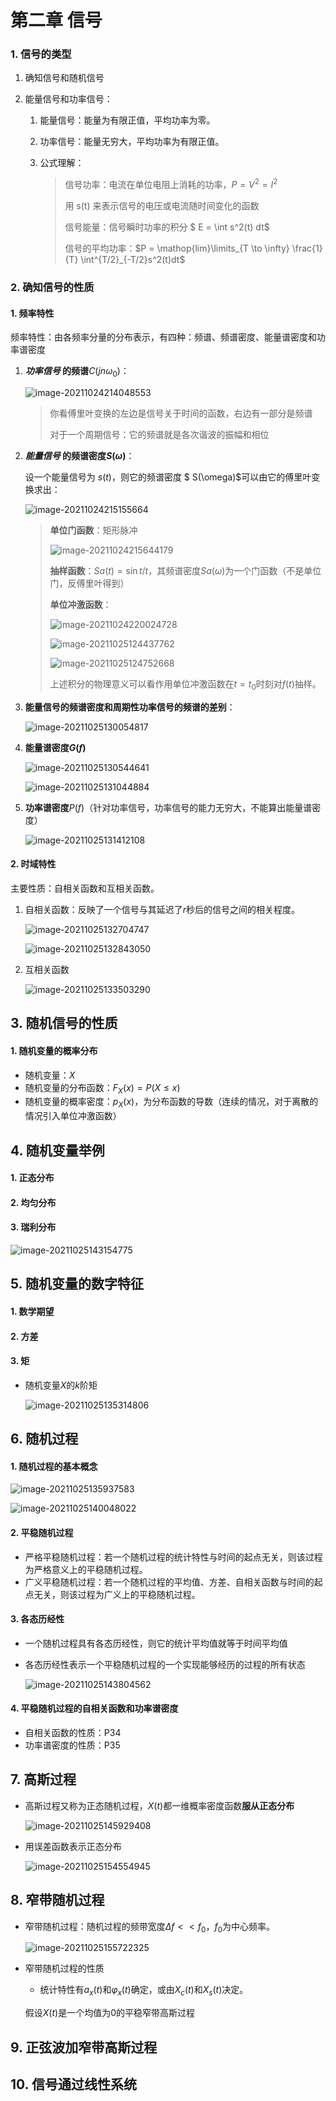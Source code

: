 # 第二章 信号

### 1. 信号的类型

1. 确知信号和随机信号

2. 能量信号和功率信号：

   1. 能量信号：能量为有限正值，平均功率为零。

   2. 功率信号：能量无穷大，平均功率为有限正值。

   3. 公式理解：

      >信号功率：电流在单位电阻上消耗的功率，$P = V^2 = I^2$ 
      >
      >用 s(t) 来表示信号的电压或电流随时间变化的函数
      >
      >信号能量：信号瞬时功率的积分 $ E = \int s^2(t) dt$  
      >
      >信号的平均功率：$P = \mathop{lim}\limits_{T \to \infty} \frac{1}{T} \int^{T/2}_{-T/2}s^2(t)dt$ 

### 2. 确知信号的性质

#### 1. 频率特性

频率特性：由各频率分量的分布表示，有四种：频谱、频谱密度、能量谱密度和功率谱密度

1. ***功率信号* 的频谱**$C(jn\omega_0)$：

   ![image-20211024214048553](image/2-1.png)

   > 你看傅里叶变换的左边是信号关于时间的函数，右边有一部分是频谱
   >
   > 对于一个周期信号：它的频谱就是各次谐波的振幅和相位

2. ***能量信号* 的频谱密度$S(\omega)$**：

   设一个能量信号为 $s(t)$，则它的频谱密度 $ S(\omega)$可以由它的傅里叶变换求出：

   ![image-20211024215155664](image/2-2.png)

   > **单位门函数**：矩形脉冲
   >
   > ![image-20211024215644179](image/2-3.png)
   >
   > **抽样函数**：$Sa(t) = \sin t / t$，其频谱密度$Sa(\omega)$为一个门函数（不是单位门，反傅里叶得到）
   >
   > **单位冲激函数**：
   >
   > ![image-20211024220024728](image/2-4.png)
   >
   > ![image-20211025124437762](image/2-5.png)
   >
   > ![image-20211025124752668](image/2-6.png)
   >
   > 上述积分的物理意义可以看作用单位冲激函数在$t=t_0$时刻对$f(t)$抽样。

3. **能量信号的频谱密度和周期性功率信号的频谱的差别**：

   ![image-20211025130054817](image/2-7.png)

4. **能量谱密度$G(f)$**

   ![image-20211025130544641](image/2-8.png)

   ![image-20211025131044884](image/2-9.png)

5. **功率谱密度**$P(f)$（针对功率信号，功率信号的能力无穷大，不能算出能量谱密度）

   ![image-20211025131412108](image/2-10.png)

#### 2. 时域特性

主要性质：自相关函数和互相关函数。

1. 自相关函数：反映了一个信号与其延迟了$r$秒后的信号之间的相关程度。

   ![image-20211025132704747](image/2-11.png)

   ![image-20211025132843050](image/2-12.png)

2. 互相关函数

   ![image-20211025133503290](image/2-13.png)

## 3. 随机信号的性质

#### 1. 随机变量的概率分布

* 随机变量：$X$
* 随机变量的分布函数：$F_X(x) = P(X \le x)$
* 随机变量的概率密度：$p_X(x)$，为分布函数的导数（连续的情况，对于离散的情况引入单位冲激函数）

## 4. 随机变量举例

#### 1. 正态分布

#### 2. 均匀分布

#### 3. 瑞利分布

![image-20211025143154775](image/2-17.png)

## 5. 随机变量的数字特征

#### 1. 数学期望

#### 2. 方差

#### 3. 矩

* 随机变量$X$的$k$阶矩

  ![image-20211025135314806](image/2-14.png)

## 6. 随机过程

#### 1. 随机过程的基本概念

![image-20211025135937583](image/2-15.png)

![image-20211025140048022](image/2-16.png)

#### 2. 平稳随机过程

* 严格平稳随机过程：若一个随机过程的统计特性与时间的起点无关，则该过程为严格意义上的平稳随机过程。
* 广义平稳随机过程：若一个随机过程的平均值、方差、自相关函数与时间的起点无关，则该过程为广义上的平稳随机过程。

#### 3. 各态历经性

* 一个随机过程具有各态历经性，则它的统计平均值就等于时间平均值

* 各态历经性表示一个平稳随机过程的一个实现能够经历的过程的所有状态

  ![image-20211025143804562](image/2-18.png)

#### 4. 平稳随机过程的自相关函数和功率谱密度

* 自相关函数的性质：P34
* 功率谱密度的性质：P35

## 7. 高斯过程

* 高斯过程又称为正态随机过程，$X(t)$都一维概率密度函数**服从正态分布**

   ![image-20211025145929408](image/2-20.png)

* 用误差函数表示正态分布

  ![image-20211025154554945](image/2-21.png)

## 8. 窄带随机过程

* 窄带随机过程：随机过程的频带宽度$\Delta f << f_0$，$f_0$为中心频率。

  ![image-20211025155722325](image/2-22.png)

* 窄带随机过程的性质

  * 统计特性有$a_x(t)$和$\varphi_x(t)$确定，或由$X_c(t)$和$X_s(t)$决定。

  假设$X(t)$是一个均值为0的平稳窄带高斯过程

## 9. 正弦波加窄带高斯过程

## 10. 信号通过线性系统